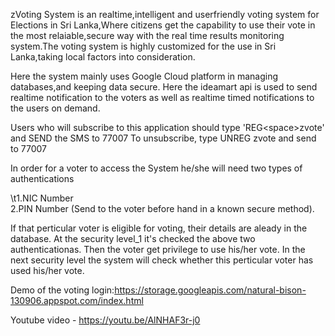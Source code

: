 zVoting System is an realtime,intelligent and userfriendly voting system for Elections in Sri Lanka,Where citizens get the capability to use their vote in the most relaiable,secure way with the real time results monitoring system.The voting system is highly customized for the use in Sri Lanka,taking local factors into consideration.

Here the system mainly uses Google Cloud platform in managing databases,and keeping data secure.
Here the ideamart api is used to send realtime notification to the voters as well as realtime timed notifications to the users on demand.

Users who will subscribe to this application should type 'REG\<space\>zvote' and SEND the SMS to 77007
To unsubscribe, type UNREG zvote and send to 77007

In order for a voter to access the System he/she will need two types of authentications

\t1.NIC Number <br /> 2.PIN Number (Send to the voter before hand in a known secure method).

If that perticular voter is eligible for voting, their details are aleady in the database. At the security level_1 it's checked the above two authenticationas. Then the voter get privilege to use his/her vote.
In the next security level the system will check whether this perticular voter has used his/her vote.

Demo of the voting login:https://storage.googleapis.com/natural-bison-130906.appspot.com/index.html

Youtube video - https://youtu.be/AlNHAF3r-j0
